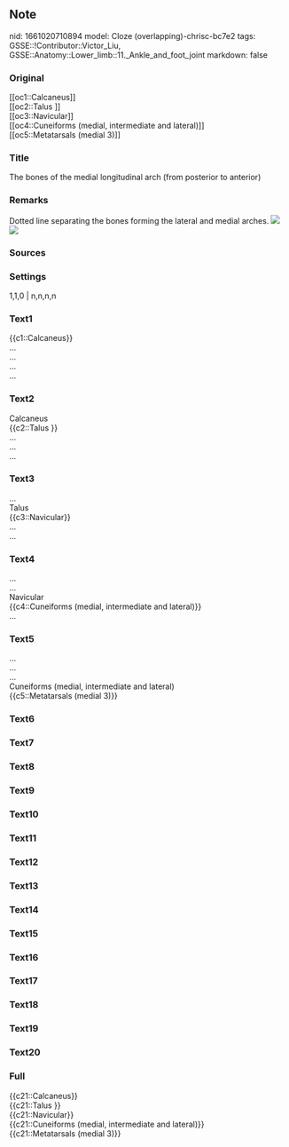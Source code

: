 ## Note
nid: 1661020710894
model: Cloze (overlapping)-chrisc-bc7e2
tags: GSSE::!Contributor::Victor_Liu, GSSE::Anatomy::Lower_limb::11._Ankle_and_foot_joint
markdown: false

### Original
<div>
  [[oc1::Calcaneus]]
</div>
<div>
  [[oc2::Talus ]]
</div>
<div>
  [[oc3::Navicular]]
</div>
<div>
  [[oc4::Cuneiforms (medial, intermediate and lateral)]]
</div>
<div>
  [[oc5::Metatarsals (medial 3)]]
</div>

### Title
The bones of the medial longitudinal arch (from posterior to anterior)

### Remarks
<div>Dotted line separating the bones forming the lateral and
medial arches. <img src= 
"paste-3999bffcf32c38d7a939c3d905483ff8407d5217.jpg"></div>
<div><img src=
"paste-847179cf6e54c2e8c9665a77179dd53d22b57960.jpg"></div>

### Sources


### Settings
1,1,0 | n,n,n,n

### Text1
<div>
  {{c1::Calcaneus}}
</div>
<div>
  ...
</div>
<div>
  ...
</div>
<div>
  ...
</div>
<div>
  ...
</div>

### Text2
<div>
  Calcaneus
</div>
<div>
  {{c2::Talus }}
</div>
<div>
  ...
</div>
<div>
  ...
</div>
<div>
  ...
</div>

### Text3
<div>
  ...
</div>
<div>
  Talus
</div>
<div>
  {{c3::Navicular}}
</div>
<div>
  ...
</div>
<div>
  ...
</div>

### Text4
<div>
  ...
</div>
<div>
  ...
</div>
<div>
  Navicular
</div>
<div>
  {{c4::Cuneiforms (medial, intermediate and lateral)}}
</div>
<div>
  ...
</div>

### Text5
<div>
  ...
</div>
<div>
  ...
</div>
<div>
  ...
</div>
<div>
  Cuneiforms (medial, intermediate and lateral)
</div>
<div>
  {{c5::Metatarsals (medial 3)}}
</div>

### Text6


### Text7


### Text8


### Text9


### Text10


### Text11


### Text12


### Text13


### Text14


### Text15


### Text16


### Text17


### Text18


### Text19


### Text20


### Full
<div>
  {{c21::Calcaneus}}
</div>
<div>
  {{c21::Talus }}
</div>
<div>
  {{c21::Navicular}}
</div>
<div>
  {{c21::Cuneiforms (medial, intermediate and lateral)}}
</div>
<div>
  {{c21::Metatarsals (medial 3)}}
</div>
